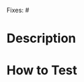 <!-- The title of your PR must follow the format "PR: Issue <issue number>: <issue title>" -->
<!-- If your PR isn't related to an issue, use this format: "PR: <short description>" -->

Fixes: #

# Description <!-- (Remove this section if there is nothing to comment on.) -->

<!-- Leave here some comment if you'd like -->

# How to Test <!-- (Remove this section if it is not applicable.) -->

<!-- Tests description or steps -->
